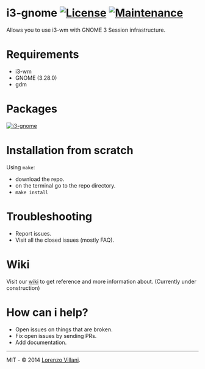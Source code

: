 # i3-gnome [![License](http://img.shields.io/badge/license-MIT-blue.svg)](http://choosealicense.com/licenses/mit/) [![Maintenance](https://img.shields.io/maintenance/yes/2018.svg)]()

Allows you to use i3-wm with GNOME 3 Session infrastructure.

# Requirements
* i3-wm
* GNOME (3.28.0)
* gdm

# Packages
[![i3-gnome](https://img.shields.io/aur/version/i3-gnome.svg?label=i3-gnome)](https://aur.archlinux.org/packages/i3-gnome/)

# Installation from scratch
Using `make`:
* download the repo.
* on the terminal go to the repo directory.
* `make install`

# Troubleshooting
* Report issues.
* Visit all the closed issues (mostly FAQ). 

# Wiki
Visit our [wiki](https://github.com/51v4n/i3-gnome/wiki) to get reference and more information about.
(Currently under construction)

# How can i help?
* Open issues on things that are broken.
* Fix open issues by sending PRs.
* Add documentation.

---
MIT - © 2014 [Lorenzo Villani](https://github.com/lvillani).

